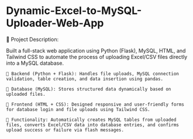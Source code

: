 # Dynamic-Excel-to-MySQL-Uploader-Web-App
📝 Project Description:

Built a full-stack web application using Python (Flask), MySQL, HTML, and Tailwind CSS to automate the process of uploading Excel/CSV files directly into a MySQL database.

    🔌 Backend (Python + Flask): Handles file uploads, MySQL connection validation, table creation, and data insertion using pandas.

    💾 Database (MySQL): Stores structured data dynamically based on uploaded files.

    🎨 Frontend (HTML + CSS): Designed responsive and user-friendly forms for database login and file uploads using Tailwind CSS.

    📁 Functionality: Automatically creates MySQL tables from uploaded files, converts Excel/CSV data into database entries, and confirms upload success or failure via flash messages.
